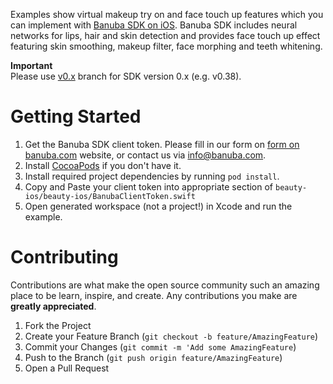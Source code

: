 Examples show virtual makeup try on and face touch up features which you can implement with [Banuba SDK on iOS](https://docs.banuba.com/face-ar-sdk-v1/ios/ios_getting_started). Banuba SDK includes neural networks for lips, hair and skin detection and provides face touch up effect featuring skin smoothing, makeup filter, face morphing and teeth whitening.  
  
**Important**  
Please use [v0.x](../../tree/v0.x) branch for SDK version 0.x (e.g. v0.38).  
  
# Getting Started

1. Get the Banuba SDK client token. Please fill in our form on [form on banuba.com](https://www.banuba.com/face-filters-sdk) website, or contact us via [info@banuba.com](mailto:info@banuba.com).
2. Install [CocoaPods](https://guides.cocoapods.org/using/getting-started.html) if you don't have it.
3. Install required project dependencies by running `pod install`.
4. Copy and Paste your client token into appropriate section of `beauty-ios/beauty-ios/BanubaClientToken.swift`
5. Open generated workspace (not a project!) in Xcode and run the example.

# Contributing

Contributions are what make the open source community such an amazing place to be learn, inspire, and create. Any contributions you make are **greatly appreciated**.

1. Fork the Project
2. Create your Feature Branch (`git checkout -b feature/AmazingFeature`)
3. Commit your Changes (`git commit -m 'Add some AmazingFeature`)
4. Push to the Branch (`git push origin feature/AmazingFeature`)
5. Open a Pull Request
